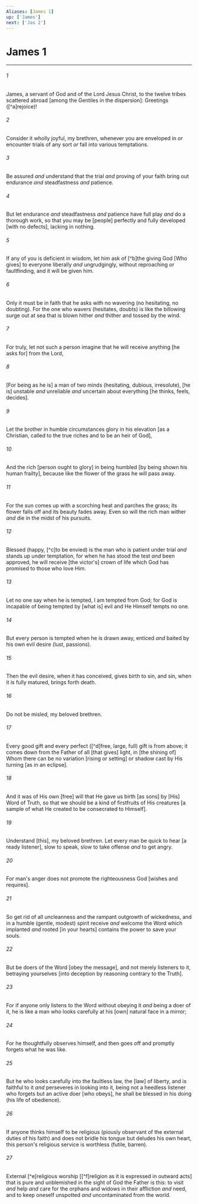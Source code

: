 ```yaml
---
Aliases: [James 1]
up: ['James']
next: ['Jas 2']
---
```

# James 1

***














###### 1 






James, a servant of God and of the Lord Jesus Christ, to the twelve tribes scattered abroad [among the Gentiles in the dispersion]: Greetings ([^a]rejoice)! 













###### 2 






Consider it wholly joyful, my brethren, whenever you are enveloped in _or_ encounter trials of any sort _or_ fall into various temptations. 













###### 3 






Be assured _and_ understand that the trial _and_ proving of your faith bring out endurance _and_ steadfastness _and_ patience. 













###### 4 






But let endurance _and_ steadfastness _and_ patience have full play _and_ do a thorough work, so that you may be [people] perfectly and fully developed [with no defects], lacking in nothing. 













###### 5 






If any of you is deficient in wisdom, let him ask of [^b]the giving God [Who gives] to everyone liberally _and_ ungrudgingly, without reproaching _or_ faultfinding, and it will be given him. 













###### 6 






Only it must be in faith that he asks with no wavering (no hesitating, no doubting). For the one who wavers (hesitates, doubts) is like the billowing surge out at sea that is blown hither _and_ thither and tossed by the wind. 













###### 7 






For truly, let not such a person imagine that he will receive anything [he asks for] from the Lord, 













###### 8 






[For being as he is] a man of two minds (hesitating, dubious, irresolute), [he is] unstable _and_ unreliable _and_ uncertain about everything [he thinks, feels, decides]. 













###### 9 






Let the brother in humble circumstances glory in his elevation [as a Christian, called to the true riches and to be an heir of God], 













###### 10 






And the rich [person ought to glory] in being humbled [by being shown his human frailty], because like the flower of the grass he will pass away. 













###### 11 






For the sun comes up with a scorching heat and parches the grass; its flower falls off and its beauty fades away. Even so will the rich man wither _and_ die in the midst of his pursuits. 













###### 12 






Blessed (happy, [^c]to be envied) is the man who is patient under trial _and_ stands up under temptation, for when he has stood the test _and_ been approved, he will receive [the victor's] crown of life which God has promised to those who love Him. 













###### 13 






Let no one say when he is tempted, I am tempted from God; for God is incapable of being tempted by [what is] evil and He Himself tempts no one. 













###### 14 






But every person is tempted when he is drawn away, enticed _and_ baited by his own evil desire (lust, passions). 













###### 15 






Then the evil desire, when it has conceived, gives birth to sin, and sin, when it is fully matured, brings forth death. 













###### 16 






Do not be misled, my beloved brethren. 













###### 17 






Every good gift and every perfect ([^d]free, large, full) gift is from above; it comes down from the Father of all [that gives] light, in [the shining of] Whom there can be no variation [rising or setting] or shadow cast by His turning [as in an eclipse]. 













###### 18 






And it was of His own [free] will that He gave us birth [as sons] by [His] Word of Truth, so that we should be a kind of firstfruits of His creatures [a sample of what He created to be consecrated to Himself]. 













###### 19 






Understand [this], my beloved brethren. Let every man be quick to hear [a ready listener], slow to speak, slow to take offense _and_ to get angry. 













###### 20 






For man's anger does not promote the righteousness God [wishes and requires]. 













###### 21 






So get rid of all uncleanness and the rampant outgrowth of wickedness, and in a humble (gentle, modest) spirit receive _and_ welcome the Word which implanted _and_ rooted [in your hearts] contains the power to save your souls. 













###### 22 






But be doers of the Word [obey the message], and not merely listeners to it, betraying yourselves [into deception by reasoning contrary to the Truth]. 













###### 23 






For if anyone only listens to the Word without obeying it _and_ being a doer of it, he is like a man who looks carefully at his [own] natural face in a mirror; 













###### 24 






For he thoughtfully observes himself, and then goes off and promptly forgets what he was like. 













###### 25 






But he who looks carefully into the faultless law, the [law] of liberty, and is faithful to it _and_ perseveres in looking into it, being not a heedless listener who forgets but an active doer [who obeys], he shall be blessed in his doing (his life of obedience). 













###### 26 






If anyone thinks himself to be religious (piously observant of the external duties of his faith) and does not bridle his tongue but deludes his own heart, this person's religious service is worthless (futile, barren). 













###### 27 






External [^e]religious worship [[^f]religion as it is expressed in outward acts] that is pure and unblemished in the sight of God the Father is this: to visit _and_ help _and_ care for the orphans and widows in their affliction _and_ need, and to keep oneself unspotted _and_ uncontaminated from the world.
